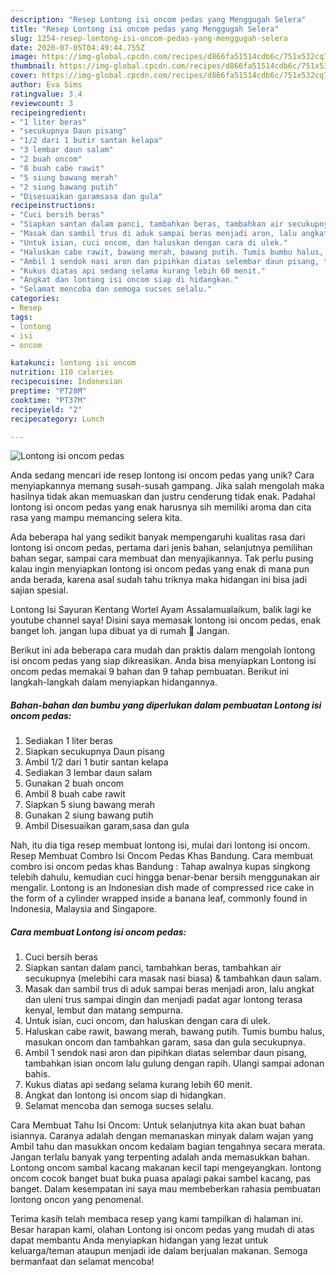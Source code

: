 ```yaml
---
description: "Resep Lontong isi oncom pedas yang Menggugah Selera"
title: "Resep Lontong isi oncom pedas yang Menggugah Selera"
slug: 1254-resep-lontong-isi-oncom-pedas-yang-menggugah-selera
date: 2020-07-05T04:49:44.755Z
image: https://img-global.cpcdn.com/recipes/d866fa51514cdb6c/751x532cq70/lontong-isi-oncom-pedas-foto-resep-utama.jpg
thumbnail: https://img-global.cpcdn.com/recipes/d866fa51514cdb6c/751x532cq70/lontong-isi-oncom-pedas-foto-resep-utama.jpg
cover: https://img-global.cpcdn.com/recipes/d866fa51514cdb6c/751x532cq70/lontong-isi-oncom-pedas-foto-resep-utama.jpg
author: Eva Sims
ratingvalue: 3.4
reviewcount: 3
recipeingredient:
- "1 liter beras"
- "secukupnya Daun pisang"
- "1/2 dari 1 butir santan kelapa"
- "3 lembar daun salam"
- "2 buah oncom"
- "8 buah cabe rawit"
- "5 siung bawang merah"
- "2 siung bawang putih"
- "Disesuaikan garamsasa dan gula"
recipeinstructions:
- "Cuci bersih beras"
- "Siapkan santan dalam panci, tambahkan beras, tambahkan air secukupnya (melebihi cara masak nasi biasa) &amp; tambahkan daun salam."
- "Masak dan sambil trus di aduk sampai beras menjadi aron, lalu angkat dan uleni trus sampai dingin dan menjadi padat agar lontong terasa kenyal, lembut dan matang sempurna."
- "Untuk isian, cuci oncom, dan haluskan dengan cara di ulek."
- "Haluskan cabe rawit, bawang merah, bawang putih. Tumis bumbu halus, masukan oncom dan tambahkan garam, sasa dan gula secukupnya."
- "Ambil 1 sendok nasi aron dan pipihkan diatas selembar daun pisang, tambahkan isian oncom lalu gulung dengan rapih. Ulangi sampai adonan bahis."
- "Kukus diatas api sedang selama kurang lebih 60 menit."
- "Angkat dan lontong isi oncom siap di hidangkan."
- "Selamat mencoba dan semoga sucses selalu."
categories:
- Resep
tags:
- lontong
- isi
- oncom

katakunci: lontong isi oncom 
nutrition: 110 calories
recipecuisine: Indonesian
preptime: "PT28M"
cooktime: "PT37M"
recipeyield: "2"
recipecategory: Lunch

---
```



![Lontong isi oncom pedas](https://img-global.cpcdn.com/recipes/d866fa51514cdb6c/751x532cq70/lontong-isi-oncom-pedas-foto-resep-utama.jpg)

Anda sedang mencari ide resep lontong isi oncom pedas yang unik? Cara menyiapkannya memang susah-susah gampang. Jika salah mengolah maka hasilnya tidak akan memuaskan dan justru cenderung tidak enak. Padahal lontong isi oncom pedas yang enak harusnya sih memiliki aroma dan cita rasa yang mampu memancing selera kita.

Ada beberapa hal yang sedikit banyak mempengaruhi kualitas rasa dari lontong isi oncom pedas, pertama dari jenis bahan, selanjutnya pemilihan bahan segar, sampai cara membuat dan menyajikannya. Tak perlu pusing kalau ingin menyiapkan lontong isi oncom pedas yang enak di mana pun anda berada, karena asal sudah tahu triknya maka hidangan ini bisa jadi sajian spesial.

Lontong Isi Sayuran Kentang Wortel Ayam Assalamualaikum, balik lagi ke youtube channel saya! Disini saya memasak lontong isi oncom pedas, enak banget loh. jangan lupa dibuat ya di rumah 💚 Jangan.


Berikut ini ada beberapa cara mudah dan praktis dalam mengolah lontong isi oncom pedas yang siap dikreasikan. Anda bisa menyiapkan Lontong isi oncom pedas memakai 9 bahan dan 9 tahap pembuatan. Berikut ini langkah-langkah dalam menyiapkan hidangannya.

<!--inarticleads1-->

##### Bahan-bahan dan bumbu yang diperlukan dalam pembuatan Lontong isi oncom pedas:

1. Sediakan 1 liter beras
1. Siapkan secukupnya Daun pisang
1. Ambil 1/2 dari 1 butir santan kelapa
1. Sediakan 3 lembar daun salam
1. Gunakan 2 buah oncom
1. Ambil 8 buah cabe rawit
1. Siapkan 5 siung bawang merah
1. Gunakan 2 siung bawang putih
1. Ambil Disesuaikan garam,sasa dan gula


Nah, itu dia tiga resep membuat lontong isi, mulai dari lontong isi oncom. Resep Membuat Combro Isi Oncom Pedas Khas Bandung. Cara membuat combro isi oncom pedas khas Bandung : Tahap awalnya kupas singkong telebih dahulu, kemudian cuci hingga benar-benar bersih menggunakan air mengalir. Lontong is an Indonesian dish made of compressed rice cake in the form of a cylinder wrapped inside a banana leaf, commonly found in Indonesia, Malaysia and Singapore. 

<!--inarticleads2-->

##### Cara membuat Lontong isi oncom pedas:

1. Cuci bersih beras
1. Siapkan santan dalam panci, tambahkan beras, tambahkan air secukupnya (melebihi cara masak nasi biasa) &amp; tambahkan daun salam.
1. Masak dan sambil trus di aduk sampai beras menjadi aron, lalu angkat dan uleni trus sampai dingin dan menjadi padat agar lontong terasa kenyal, lembut dan matang sempurna.
1. Untuk isian, cuci oncom, dan haluskan dengan cara di ulek.
1. Haluskan cabe rawit, bawang merah, bawang putih. Tumis bumbu halus, masukan oncom dan tambahkan garam, sasa dan gula secukupnya.
1. Ambil 1 sendok nasi aron dan pipihkan diatas selembar daun pisang, tambahkan isian oncom lalu gulung dengan rapih. Ulangi sampai adonan bahis.
1. Kukus diatas api sedang selama kurang lebih 60 menit.
1. Angkat dan lontong isi oncom siap di hidangkan.
1. Selamat mencoba dan semoga sucses selalu.


Cara Membuat Tahu Isi Oncom: Untuk selanjutnya kita akan buat bahan isiannya. Caranya adalah dengan memanaskan minyak dalam wajan yang Ambil tahu dan masukkan oncom kedalam bagian tengahnya secara merata. Jangan terlalu banyak yang terpenting adalah anda memasukkan bahan. Lontong oncom sambal kacang makanan kecil tapi mengeyangkan. lontong oncom cocok banget buat buka puasa apalagi pakai sambel kacang, pas banget. Dalam kesempatan ini saya mau membeberkan rahasia pembuatan lontong oncon yang penomenal. 

Terima kasih telah membaca resep yang kami tampilkan di halaman ini. Besar harapan kami, olahan Lontong isi oncom pedas yang mudah di atas dapat membantu Anda menyiapkan hidangan yang lezat untuk keluarga/teman ataupun menjadi ide dalam berjualan makanan. Semoga bermanfaat dan selamat mencoba!
